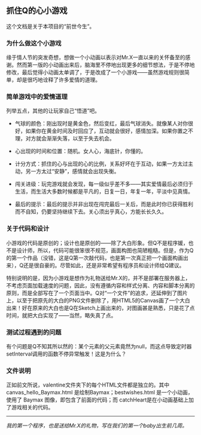 ## **抓住Q的心**小游戏

这个文档是关于本项目的“前世今生”。


### 为什么做这个小游戏

缘于情人节的突发奇想，想做一个小动画以表示对Mr.X一直以来的关怀备至的感谢。然而第一版的小动画出来后，脑海里不停地出现更多的细节想法，于是不停地修改，最后觉得小动画太单调了，于是改成了一个小游戏——虽然游戏规则很简单，却是很巧地诠释了许多爱情的道理。

### 简单游戏中的爱情道理

列举五点，其他的让玩家自己“悟道”吧。

- 气球的颜色：刚出现时是黄金色，然后变红，最后气球消失。就像某人对你很好，如果你在黄金时间及时回应了，互动就会很好，感情加深。如果你置之不理，对方就会渐渐失落，以至于失去机会。

- 心出现的时间和位置：随机。女人心，海底针，你懂的。

- 计分方式：抓住的心与出现的心的比例，关系好坏在于互动，如果一方太过主动，另一方太过“安静”，感情就会出现失衡。

- 闯关进级：玩完游戏就会发现，每一级似乎差不多——其实爱情最后必须归于生活，而生活大多数时候都是平凡的，日复一日，年复一年，平淡中见真情。

- 最后的提示：最后的提示并非出现在闯完最后一关后，而是此时你已获得胜利而不自知，仍要坚持继续下去。关心须出乎真心，方能长长久久。

### 关于代码和设计

小游戏的代码是原创的；设计也是原创的——除了大白形象。但Q不是程序媛，也不是设计师，所以，代码可能很笨很不规范，画面构图也简陋粗糙。但是，作为Q的第一个作品（没错，这是Q第一次敲代码，也是第一次真正把一个画面构画出来），Q还是很自豪的。尽管如此，还是非常希望有程序员和设计师给Q建议。

特别说明的是，因为小游戏是想作为礼物送给Mr.X的，并不是部署在服务器上，不考虑页面加载速度的问题，因此，没有遵循内容和样式分离、内容和脚本分离的原则，而是全部写在了一个页面当中。Q对“一个文件”的追求，还延伸到了图片上，以至于把原先的大白的PNG文件删除了，用HTML5的Canvas画了一个大白出来！好在原来的大白也是Q在Sketch上画出来的，对图画甚是熟悉，只是花了点时间，就把大白实现了——当然，略失真了点。

### 测试过程遇到的问题

有个问题是Q不知其所以然的：某个元素的父元素竟然为null，而这点导致定时器setInterval调用的函数不停异常触发！这是为什么？

### 文件说明

正如前文所说，valentine文件夹下的每个HTML文件都是独立的。其中 canvas_hello_Baymax.html 是绘制Baymax；bestwishes.html 是一个小动画，使用了 Baymax 图像，即包含了前面的代码；而 catchHeart是在小动画基础上加了游戏相关的代码。

***

_我的第一个程序，也是送给Mr.X的礼物，写在我们的第一个baby出生前几周。_
